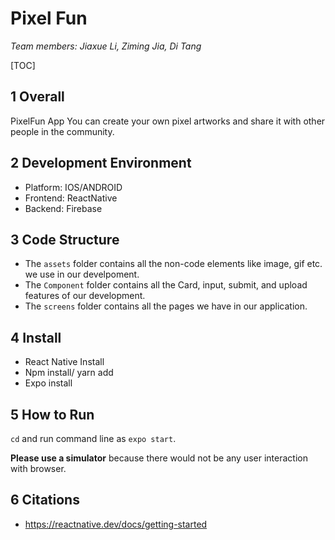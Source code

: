 # Pixel Fun

*Team members: Jiaxue Li, Ziming Jia, Di Tang*


[TOC]

## 1 Overall

PixelFun App
You can create your own pixel artworks and share it with other people in the community.



## 2 Development Environment

* Platform: IOS/ANDROID
* Frontend: ReactNative
* Backend: Firebase



## 3 Code Structure

* The `assets` folder contains all the non-code elements like image, gif etc. we use in our develpoment.
* The `Component` folder contains all the Card, input, submit, and upload features of our development.
* The `screens` folder contains all the pages we have in our application.

## 4 Install

* React Native Install
* Npm install/ yarn add
* Expo install



## 5 How to Run

`cd` and run command line as `expo start`.

 **Please use a simulator** because there would not be any user interaction with browser.



## 6 Citations
* https://reactnative.dev/docs/getting-started

  








